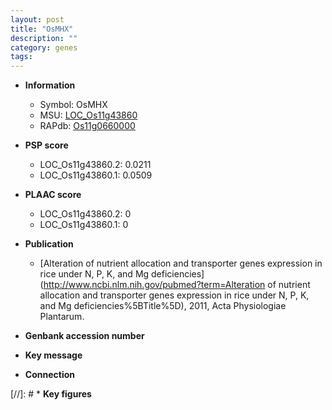 ```yaml
---
layout: post
title: "OsMHX"
description: ""
category: genes
tags: 
---
```


* **Information**  
    + Symbol: OsMHX  
    + MSU: [LOC_Os11g43860](http://rice.plantbiology.msu.edu/cgi-bin/ORF_infopage.cgi?orf=LOC_Os11g43860)  
    + RAPdb: [Os11g0660000](http://rapdb.dna.affrc.go.jp/viewer/gbrowse_details/irgsp1?name=Os11g0660000)  

* **PSP score**  
    + LOC_Os11g43860.2: 0.0211 
    + LOC_Os11g43860.1: 0.0509 

* **PLAAC score**  
    + LOC_Os11g43860.2: 0 
    + LOC_Os11g43860.1: 0 

* **Publication**  
    + [Alteration of nutrient allocation and transporter genes expression in rice under N, P, K, and Mg deficiencies](http://www.ncbi.nlm.nih.gov/pubmed?term=Alteration of nutrient allocation and transporter genes expression in rice under N, P, K, and Mg deficiencies%5BTitle%5D), 2011, Acta Physiologiae Plantarum.

* **Genbank accession number**  

* **Key message**  

* **Connection**  

[//]: # * **Key figures**  


